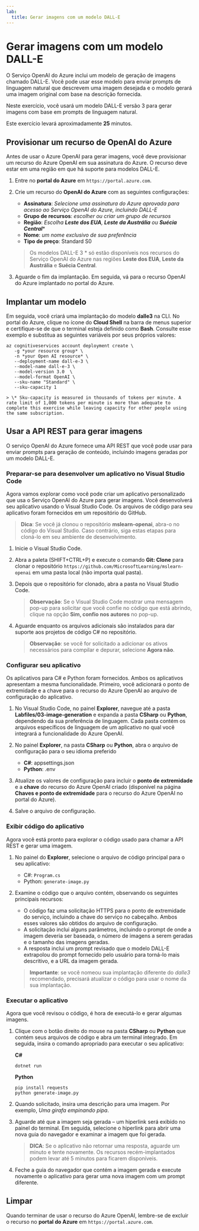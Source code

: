 ```yaml
---
lab:
  title: Gerar imagens com um modelo DALL-E
---
```


# Gerar imagens com um modelo DALL-E

O Serviço OpenAI do Azure inclui um modelo de geração de imagens chamado DALL-E. Você pode usar esse modelo para enviar prompts de linguagem natural que descrevem uma imagem desejada e o modelo gerará uma imagem original com base na descrição fornecida.

Neste exercício, você usará um modelo DALL-E versão 3 para gerar imagens com base em prompts de linguagem natural.

Este exercício levará aproximadamente **25** minutos.

## Provisionar um recurso de OpenAI do Azure

Antes de usar o Azure OpenAI para gerar imagens, você deve provisionar um recurso do Azure OpenAI em sua assinatura do Azure. O recurso deve estar em uma região em que há suporte para modelos DALL-E.

1. Entre no **portal do Azure** em `https://portal.azure.com`.
1. Crie um recurso do **OpenAI do Azure** com as seguintes configurações:
    - **Assinatura**: *Selecione uma assinatura do Azure aprovada para acesso ao Serviço OpenAI do Azure, incluindo DALL-E*
    - **Grupo de recursos**: *escolher ou criar um grupo de recursos*
    - **Região**: *Escolha **Leste dos EUA**, **Leste da Austrália** ou **Suécia Central***\*
    - **Nome**: *um nome exclusivo de sua preferência*
    - **Tipo de preço**: Standard S0

    > Os modelos DALL-E 3 \* só estão disponíveis nos recursos do Serviço OpenAI do Azure nas regiões **Leste dos EUA**, **Leste da Austrália** e **Suécia Central**.

1. Aguarde o fim da implantação. Em seguida, vá para o recurso OpenAI do Azure implantado no portal do Azure.

## Implantar um modelo

Em seguida, você criará uma implantação do modelo **dalle3** na CLI. No portal do Azure, clique no ícone do **Cloud Shell** na barra de menus superior e certifique-se de que o terminal esteja definido como **Bash**. Consulte esse exemplo e substitua as seguintes variáveis por seus próprios valores:

```dotnetcli
az cognitiveservices account deployment create \
   -g *your resource group* \
   -n *your Open AI resource* \
   --deployment-name dall-e-3 \
   --model-name dall-e-3 \
   --model-version 3.0  \
   --model-format OpenAI \
   --sku-name "Standard" \
   --sku-capacity 1
```

    > \* Sku-capacity is measured in thousands of tokens per minute. A rate limit of 1,000 tokens per minute is more than adequate to complete this exercise while leaving capacity for other people using the same subscription.


## Usar a API REST para gerar imagens

O serviço OpenAI do Azure fornece uma API REST que você pode usar para enviar prompts para geração de conteúdo, incluindo imagens geradas por um modelo DALL-E.

### Preparar-se para desenvolver um aplicativo no Visual Studio Code

Agora vamos explorar como você pode criar um aplicativo personalizado que usa o Serviço OpenAI do Azure para gerar imagens. Você desenvolverá seu aplicativo usando o Visual Studio Code. Os arquivos de código para seu aplicativo foram fornecidos em um repositório do GitHub.

> **Dica**: Se você já clonou o repositório **mslearn-openai**, abra-o no código do Visual Studio. Caso contrário, siga estas etapas para cloná-lo em seu ambiente de desenvolvimento.

1. Inicie o Visual Studio Code.
2. Abra a paleta (SHIFT+CTRL+P) e execute o comando **Git: Clone** para clonar o repositório `https://github.com/MicrosoftLearning/mslearn-openai` em uma pasta local (não importa qual pasta).
3. Depois que o repositório for clonado, abra a pasta no Visual Studio Code.

    > **Observação**: Se o Visual Studio Code mostrar uma mensagem pop-up para solicitar que você confie no código que está abrindo, clique na opção **Sim, confio nos autores** no pop-up.

4. Aguarde enquanto os arquivos adicionais são instalados para dar suporte aos projetos de código C# no repositório.

    > **Observação**: se você for solicitado a adicionar os ativos necessários para compilar e depurar, selecione **Agora não**.

### Configurar seu aplicativo

Os aplicativos para C# e Python foram fornecidos. Ambos os aplicativos apresentam a mesma funcionalidade. Primeiro, você adicionará o ponto de extremidade e a chave para o recurso do Azure OpenAI ao arquivo de configuração do aplicativo.

1. No Visual Studio Code, no painel **Explorer**, navegue até a pasta **Labfiles/03-image-generation** e expanda a pasta **CSharp** ou **Python**, dependendo da sua preferência de linguagem. Cada pasta contém os arquivos específicos de linguagem de um aplicativo no qual você integrará a funcionalidade do Azure OpenAI.
2. No painel **Explorer**, na pasta **CSharp** ou **Python**, abra o arquivo de configuração para o seu idioma preferido

    - **C#**: appsettings.json
    - **Python**: .env
    
3. Atualize os valores de configuração para incluir o **ponto de extremidade** e a **chave** do recurso do Azure OpenAI criado (disponível na página **Chaves e ponto de extremidade** para o recurso do Azure OpenAI no portal do Azure).
4. Salve o arquivo de configuração.

### Exibir código do aplicativo

Agora você está pronto para explorar o código usado para chamar a API REST e gerar uma imagem.

1. No painel do **Explorer**, selecione o arquivo de código principal para o seu aplicativo:

    - C#: `Program.cs`
    - Python: `generate-image.py`

2. Examine o código que o arquivo contém, observando os seguintes principais recursos:
    - O código faz uma solicitação HTTPS para o ponto de extremidade do serviço, incluindo a chave do serviço no cabeçalho. Ambos esses valores são obtidos do arquivo de configuração.
    - A solicitação inclui alguns parâmetros, incluindo o prompt de onde a imagem deveria ser baseada, o número de imagens a serem geradas e o tamanho das imagens geradas.
    - A resposta inclui um prompt revisado que o modelo DALL-E extrapolou do prompt fornecido pelo usuário para torná-lo mais descritivo, e a URL da imagem gerada.
    
    > **Importante**: se você nomeou sua implantação diferente do *dalle3* recomendado, precisará atualizar o código para usar o nome da sua implantação.

### Executar o aplicativo

Agora que você revisou o código, é hora de executá-lo e gerar algumas imagens.

1. Clique com o botão direito do mouse na pasta **CSharp** ou **Python** que contém seus arquivos de código e abra um terminal integrado. Em seguida, insira o comando apropriado para executar o seu aplicativo:

   **C#**
   ```
   dotnet run
   ```
   
   **Python**
   ```
   pip install requests
   python generate-image.py
   ```

3. Quando solicitado, insira uma descrição para uma imagem. Por exemplo, *Uma girafa empinando pipa*.

4. Aguarde até que a imagem seja gerada – um hiperlink será exibido no painel do terminal. Em seguida, selecione o hiperlink para abrir uma nova guia do navegador e examinar a imagem que foi gerada.

   > **DICA**: Se o aplicativo não retornar uma resposta, aguarde um minuto e tente novamente. Os recursos recém-implantados podem levar até 5 minutos para ficarem disponíveis.

5. Feche a guia do navegador que contém a imagem gerada e execute novamente o aplicativo para gerar uma nova imagem com um prompt diferente.

## Limpar

Quando terminar de usar o recurso do Azure OpenAI, lembre-se de excluir o recurso no **portal do Azure** em `https://portal.azure.com`.
